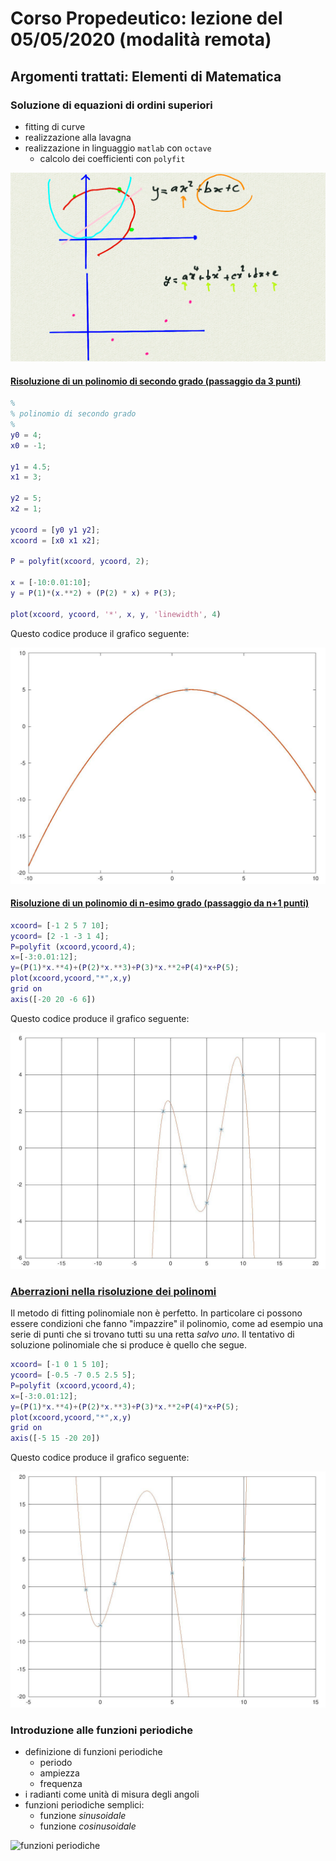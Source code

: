 # Corso Propedeutico: lezione del 05/05/2020 (modalità remota)

## Argomenti trattati: **Elementi di Matematica**

### Soluzione di equazioni di ordini superiori

* fitting di curve
* realizzazione alla lavagna
* realizzazione in linguaggio `matlab` con `octave`
  * calcolo dei coefficienti con `polyfit`

![whiteboard 1](./funzioni_polinomiali.png)

#### [Risoluzione di un polinomio di secondo grado (passaggio da 3 punti)](./poly2.m)

```matlab
%
% polinomio di secondo grado
%
y0 = 4;
x0 = -1;

y1 = 4.5;
x1 = 3;

y2 = 5;
x2 = 1;

ycoord = [y0 y1 y2];
xcoord = [x0 x1 x2];

P = polyfit(xcoord, ycoord, 2);

x = [-10:0.01:10];
y = P(1)*(x.**2) + (P(2) * x) + P(3);

plot(xcoord, ycoord, '*', x, y, 'linewidth', 4)
```

Questo codice produce il grafico seguente:

![polinomio di secondo grado](./poly2.jpg)

#### [Risoluzione di un polinomio di n-esimo grado (passaggio da n+1 punti)](./poly5.m)

```matlab
xcoord= [-1 2 5 7 10]; 
ycoord= [2 -1 -3 1 4];
P=polyfit (xcoord,ycoord,4);
x=[-3:0.01:12];
y=(P(1)*x.**4)+(P(2)*x.**3)+P(3)*x.**2+P(4)*x+P(5);
plot(xcoord,ycoord,"*",x,y)
grid on 
axis([-20 20 -6 6])
```

Questo codice produce il grafico seguente:

![polinomio di quinto grado](./poly5.jpg)

### [Aberrazioni nella risoluzione dei polinomi](./poly52.m)

Il metodo di fitting polinomiale non è perfetto. In particolare ci possono
essere condizioni che fanno "impazzire" il polinomio, come ad esempio una
serie di punti che si trovano tutti su una retta *salvo uno*. Il tentativo di
soluzione polinomiale che si produce è quello che segue.

```matlab
xcoord= [-1 0 1 5 10]; 
ycoord= [-0.5 -7 0.5 2.5 5];
P=polyfit (xcoord,ycoord,4);
x=[-3:0.01:12];
y=(P(1)*x.**4)+(P(2)*x.**3)+P(3)*x.**2+P(4)*x+P(5);
plot(xcoord,ycoord,"*",x,y)
grid on 
axis([-5 15 -20 20])
```

Questo codice produce il grafico seguente:

![polinomio di quinto grado (aberrante)](./poly52.jpg)

### Introduzione alle funzioni periodiche

* definizione di funzioni periodiche
  * periodo
  * ampiezza
  * frequenza
* i radianti come unità di misura degli angoli
* funzioni periodiche semplici:
  * funzione *sinusoidale*
  * funzione *cosinusoidale*

![funzioni periodiche](./funzioni_periodiche.jpg)
